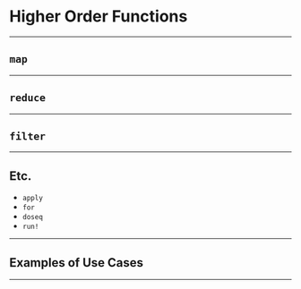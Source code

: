# Higher Order Functions

---

## `map`

---

## `reduce`

---

## `filter`

---

## Etc.

- `apply`
- `for`
- `doseq`
- `run!`

---

## Examples of Use Cases

---
